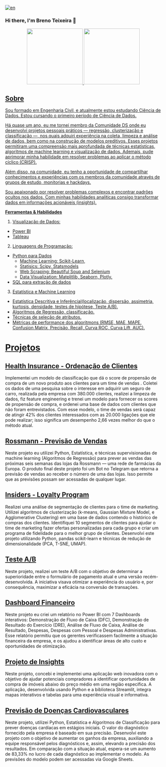 [![en](https://img.shields.io/badge/lang-en-red.svg)](https://github.com/BrenoTeixeira)


### Hi there, I'm Breno Teixeira 👋
<div align="center">
<a href="https://github.com/BrenoTeixeira">
<img height="180em" src="https://github-readme-stats.vercel.app/api?username=BrenoTeixeira&show_icons=true&theme=gruvbox"
/>
<img  height="180em"                                   
src="https://github-readme-stats.vercel.app/api/top-langs/?username=BrenoTeixeira&theme=gruvbox&layout=compact"
/>                      
</div>

## Sobre
Sou formado em Engenharia Civil, e atualmente estou estudando Ciência de Dados. Estou cursando o primeiro período de Ciência de Dados.

Há quase um ano, eu me tornei membro da Comunidade DS onde eu desenvolvi projetos pessoais práticos — regressão, clusterização e classificação —, nos quais adquiri experiência na coleta, limpeza e análise de dados, bem como na construção de modelos preditivos. Esses projetos permitiram uma compreensão mais aprofundada de técnicas estatísticas, algoritmos de machine learning e visualização de dados. Ademais, pude aprimorar minha habilidade em resolver problemas ao aplicar o método cíclico (CRISP). 

Além disso, na comunidade, eu tenho a oportunidade de compartilhar conhecimentos e experiências com os membros da comunidade através de grupos de estudo, monitorias e hackdays.

Sou apaixonado por resolver problemas complexos e encontrar padrões ocultos nos dados. Com minhas habilidades analíticas consigo transformar dados em informações acionáveis (insights).


**Ferramentas & Habilidades**

1. Visualização de Dados:
  - Power BI
  - Tableau
    
2. Linguagens de Programação:
  - Python para Dados
    - Machine Learning: Scikit-Learn,
    - Statisics: Scipy, Statsmodels
    - Web Scraping: Beautiful Soup and Selenium
    - Data Visualization: Matplitlib, Seaborn, Plotly.
  - SQL para extração de dados
    
3. Estatística e Machine Learning
  - Estatística Descritiva e Inferêncial(localização, dispersão, assimetria, kurtosis, densidade, testes de hipótese, Teste A/B).
  - Algoritmos de Regressão, classificação.
  - Técnicas de seleção de atributos.
  - Métricas de performance dos algoritmons (RMSE, MAE, MAPE, Confusion Matrix, Precisão, Recall, Curva ROC, Curva Lift, AUC).


# Projetos

## [Health Insurance - Ordenação de Clientes](https://github.com/BrenoTeixeira/health_insurance_ranking)

Implementei um modelo de classificação que dá o score de propensão de compra de um novo produto aos clientes para um time de vendas . Coletei os dados de uma pesquisa sobre o interesse em adquirir um seguro de carro, realizada pela empresa com 380.000  clientes, realizei a limpeza de dados, fiz feature engineering e trenei um modelo para fornecer os scores de propensão de compra, e ordenei uma base de dados com clientes que não foram entrevistados. Com esse modelo, o time de vendas será capaz de atingir 42% dos clientes interessados com as 20.000 ligações que ele pode realizar; isso significa um desempenho 2,66 vezes melhor do que o método atual.

## [Rossmann - Previsão de Vendas](https://github.com/BrenoTeixeira/rossman-sales-prediction-project)

Neste projeto eu utilizei Python, Estatística, e técnicas supervisionadas de machine learning (Algoritmos de Regressão) para prever as vendas das próximas seis semanas das lojas da Rossmann — uma rede de farmácias da Europa. O produto final deste projeto foi um Bot no Telegram que retorna a previsão de vendas ao receber o número de uma das lojas. Isso permite que as previsões possam ser acessadas de qualquer lugar.

## [Insiders - Loyalty Program](https://github.com/BrenoTeixeira/insider_fidelity_program)

Realizei uma análise de segmentação de clientes para o time de marketing. Utilizei algoritmos de clusterização (k-means, Gaussian Mixture Model, e Agglomerative Clustering) em uma base de dados contendo o histórico de compras dos clientes. Identifiquei 10 segmentos de clientes para ajudar o time de marketing fazer ofertas personalizadas para cada grupo e criar um programa de fidelidade para o melhor grupo de clientes. Desenvolvi este projeto utilizando Python, pandas scikit-learn e técnicas de redução de dimensionalidade (PCA, T-SNE, UMAP).

## [Teste A/B](https://github.com/BrenoTeixeira/test_AB_eletronic_house)

Neste projeto, realizei um teste A/B com o objetivo de determinar a superioridade entre o formulário de pagamento atual e uma versão recém-desenvolvida. A iniciativa visava otimizar a experiência do usuário e, por consequência, maximizar a eficácia na conversão de transações. 

## [Dashboard Financeiro](https://brenoteixeira.github.io/porfolio/financial-report)

Neste projeto eu criei um relatório no Power BI com 7 Dashboards interativos: Demonstração de Fluxo de Caixa (DFC), Demonstração de Resultado do Exercício (DRE), Análise de Fluxo de Caixa, Análise de Resultado, Despesas, Despesas com Pessoal e Despesas Administrativas. Esse relatório permitiu que os gerentes verificassem facilmente a situação financeira da empresa, e os ajudou a identificar áreas de alto custo e oportunidades de otimização.

## [Projeto de Insights](https://github.com/BrenoTeixeira/house-rocket-insights-project)

Neste projeto, concebi e implementei uma aplicação web inovadora com o objetivo de ajudar potenciais compradores a identificar oportunidades de compra de imóveis abaixo do preço médio em uma região específica. A aplicação, desenvolvida usando Python e a biblioteca Streamlit, integra mapas interativos e tabelas para uma experiência visual e informativa.

## [Previsão de Doenças Cardiovasculares](https://github.com/BrenoTeixeira/cardio_catch_disease)

Neste projeto, utilizei Python, Estatística e Algoritmos de Classificação para prever doenças cardíacas em estágios iniciais. O valor do diagnóstico fornecido pela empresa é baseado em sua precisão. Desenvolvi este projeto com o objetivo de aumentar os ganhos da empresa, auxiliando a equipe responsável pelos diagnósticos e, assim, elevando a precisão dos resultados. Em comparação com a situação atual, espera-se um aumento de 83,33% no lucro de cada diagnóstico ao implementar o modelo. As previsões do modelo podem ser acessadas via Google Sheets.



<!--
**BrenoTeixeira/BrenoTeixeira** is a ✨ _special_ ✨ repository because its `README.md` (this file) appears on your GitHub profile.

Here are some ideas to get you started:

- 🔭 I’m currently working on ...
- 🌱 I’m currently learning ...
- 👯 I’m looking to collaborate on ...
- 🤔 I’m looking for help with ...
- 💬 Ask me about ...
- 📫 How to reach me: ...
- 😄 Pronouns: ...
- ⚡ Fun fact: ...
-->
